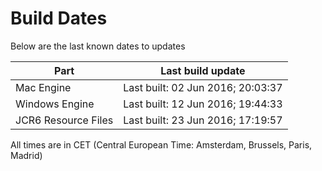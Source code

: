 # Build Dates

Below are the last known dates to updates

Part | Last build update
-----|-----
Mac Engine | Last built: 02 Jun 2016; 20:03:37
Windows Engine | Last built: 12 Jun 2016; 19:44:33
JCR6 Resource Files | Last built: 23 Jun 2016; 17:19:57
All times are in CET (Central European Time: Amsterdam, Brussels, Paris, Madrid)



